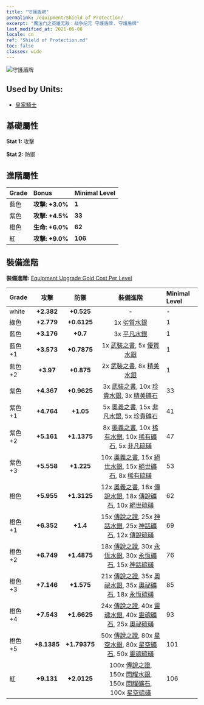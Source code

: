 ```yaml
---
title: "守護盾牌"
permalink: /equipment/Shield of Protection/
excerpt: "魔法门之英雄无敌：战争纪元 守護盾牌. 守護盾牌"
last_modified_at: 2021-06-08
locale: cn
ref: "Shield of Protection.md"
toc: false
classes: wide
---
```


  ![守護盾牌](/images/e/e_1063.png)

## Used by Units:

* [皇家騎士](/cn/units/Cavalier/) 


## 基礎屬性
 **Stat 1:** 攻擊

 **Stat 2:** 防禦

## 進階屬性

  |     Grade    |   Bonus | Minimal Level | 
  |:-------------|:--------|:--------------| 
  | 藍色 | **攻擊: +3.0%** | **1** | 
  | 紫色 | **攻擊: +4.5%** | **33** | 
  | 橙色 | **生命: +6.0%** | **62** | 
  | 紅 | **攻擊: +9.0%** | **106** | 


## 裝備進階
 **裝備進階:** [Equipment Upgrade Gold Cost Per Level](/equipment/EquipmentUpgradeCostPerLevel/) 

  |          Grade      | 攻擊 | 防禦 | 裝備進階 | Minimal Level |
  |:--------------------|:---------:|:---------:|:----------------:|:--------------|
  | white | **+2.382** | **+0.525** | - | - |
  | 綠色 | **+2.779** | **+0.6125** | 1x [劣質水銀](/cn/Items/mat_2/) | 1 |
  | 藍色 | **+3.176** | **+0.7** | 3x [平凡水銀](/cn/Items/mat_8/) | 1 |
  | 藍色 +1 | **+3.573** | **+0.7875** | 1x [武裝之書](/cn/Items/mat_18/), 5x [優質水銀](/cn/Items/mat_14/) | 1 |
  | 藍色 +2 | **+3.97** | **+0.875** | 2x [武裝之書](/cn/Items/mat_25/), 8x [精美水銀](/cn/Items/mat_21/) | 1 |
  | 紫色 | **+4.367** | **+0.9625** | 3x [武裝之書](/cn/Items/mat_32/), 10x [珍貴水銀](/cn/Items/mat_28/), 3x [精美礦石](/cn/Items/mat_19/) | 33 |
  | 紫色 +1 | **+4.764** | **+1.05** | 5x [奧義之書](/cn/Items/mat_39/), 15x [非凡水銀](/cn/Items/mat_35/), 5x [珍貴礦石](/cn/Items/mat_26/) | 41 |
  | 紫色 +2 | **+5.161** | **+1.1375** | 8x [奧義之書](/cn/Items/mat_46/), 10x [稀有水銀](/cn/Items/mat_42/), 10x [稀有礦石](/cn/Items/mat_40/), 5x [非凡硫磺](/cn/Items/mat_36/) | 47 |
  | 紫色 +3 | **+5.558** | **+1.225** | 10x [奧義之書](/cn/Items/mat_53/), 15x [絕世水銀](/cn/Items/mat_49/), 15x [絕世礦石](/cn/Items/mat_47/), 8x [稀有硫磺](/cn/Items/mat_43/) | 53 |
  | 橙色 | **+5.955** | **+1.3125** | 12x [奧義之書](/cn/Items/mat_60/), 18x [傳說水銀](/cn/Items/mat_56/), 18x [傳說礦石](/cn/Items/mat_54/), 10x [絕世硫磺](/cn/Items/mat_50/) | 62 |
  | 橙色 +1 | **+6.352** | **+1.4** | 15x [傳說之證](/cn/Items/mat_67/), 25x [神話水銀](/cn/Items/mat_63/), 25x [神話礦石](/cn/Items/mat_61/), 12x [傳說硫磺](/cn/Items/mat_57/) | 69 |
  | 橙色 +2 | **+6.749** | **+1.4875** | 18x [傳說之證](/cn/Items/mat_74/), 30x [永恆水銀](/cn/Items/mat_70/), 30x [永恆礦石](/cn/Items/mat_68/), 15x [神話硫磺](/cn/Items/mat_64/) | 76 |
  | 橙色 +3 | **+7.146** | **+1.575** | 21x [傳說之證](/cn/Items/mat_81/), 35x [奧祕水銀](/cn/Items/mat_77/), 35x [奧祕礦石](/cn/Items/mat_75/), 18x [永恆硫磺](/cn/Items/mat_71/) | 85 |
  | 橙色 +4 | **+7.543** | **+1.6625** | 24x [傳說之證](/cn/Items/mat_88/), 40x [靈魂水銀](/cn/Items/mat_84/), 40x [靈魂礦石](/cn/Items/mat_82/), 25x [奧祕硫磺](/cn/Items/mat_78/) | 93 |
  | 橙色 +5 | **+8.1385** | **+1.79375** | 50x [傳說之證](/cn/Items/mat_95/), 80x [星空水銀](/cn/Items/mat_91/), 80x [星空礦石](/cn/Items/mat_89/), 50x [靈魂硫磺](/cn/Items/mat_85/) | 101 |
  | 紅 | **+9.131** | **+2.0125** | 100x [傳說之證](/cn/Items/mat_102/), 150x [閃耀水銀](/cn/Items/mat_98/), 150x [閃耀礦石](/cn/Items/mat_96/), 100x [星空硫磺](/cn/Items/mat_92/) | 106 |

